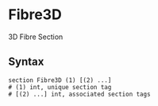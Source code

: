 # Fibre3D

3D Fibre Section

## Syntax

```
section Fibre3D (1) [(2) ...]
# (1) int, unique section tag
# [(2) ...] int, associated section tags
```
